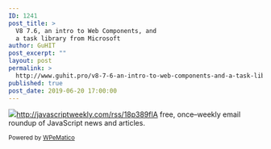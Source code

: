 ```yaml
---
ID: 1241
post_title: >
  V8 7.6, an intro to Web Components, and
  a task library from Microsoft
author: GuHIT
post_excerpt: ""
layout: post
permalink: >
  http://www.guhit.pro/v8-7-6-an-intro-to-web-components-and-a-task-library-from-microsoft/
published: true
post_date: 2019-06-20 17:00:00
---
```

<img class="wpe_imgrss" src="https://res.cloudinary.com/cpress/image/upload/w_1280,e_sharpen:60/v1561131245/qcsd0to3aqunulfhquig.jpg">http://javascriptweekly.com/rss/18p389flA free, once&ndash;weekly email roundup of JavaScript news and articles.<p class="wpematico_credit"><small>Powered by <a href="http://www.wpematico.com" target="_blank">WPeMatico</a></small></p>